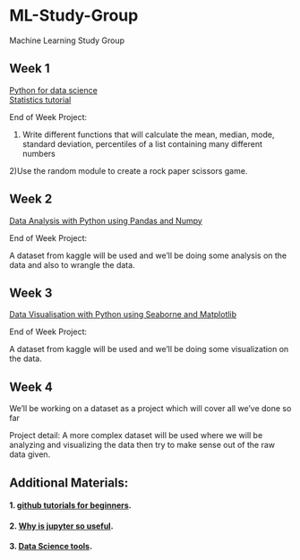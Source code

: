 # ML-Study-Group
Machine Learning Study Group

## Week 1

[Python for data science](https://cognitiveclass.ai/courses/python-for-data-science)<br/>
[Statistics tutorial](https://cognitiveclass.ai/courses/statistics-101)<br/>

End of Week Project:

1) Write different functions that will calculate the mean, median, mode, standard deviation, percentiles of a list containing many different numbers

2)Use the random module to create a rock paper scissors game.

## Week 2

[Data Analysis with Python using Pandas and Numpy](https://cognitiveclass.ai/courses/data-analysis-python)<br/>

End of Week Project:

A dataset from kaggle will be used and we’ll be doing some analysis on the data and also to wrangle the data.

## Week 3

[Data Visualisation with Python using Seaborne and Matplotlib](https://cognitiveclass.ai/courses/data-visualization-with-python)<br/>

End of Week Project:

A dataset from kaggle will be used and we’ll be doing some visualization on the data.

## Week 4

We’ll be working on a dataset as a project which will cover all we’ve done so far  

Project detail:  A more complex dataset will be used where we will be analyzing and visualizing the data then try to make sense out of the raw data given.
## Additional Materials:
#### 1. [github tutorials for beginners](https://www.google.com/amp/product.hubspot.com/blog/git-and-github-tutorial-for-beginners%3fhs_amp=true).<br/>
#### 2. [Why is jupyter so useful](https://www.google.com/search?q=why+is+jupyter+notebook+useful&oq=why+is+jupyt&aqs=chrome.2.69i57j0l3.9356j0j7&client=ms-android-transsion&sourceid=chrome-mobile&ie=UTF-8).<br/>
#### 3. [Data Science tools](https://www.google.com/amp/s/data-flair.training/blogs/data-science-tools/amp/).

